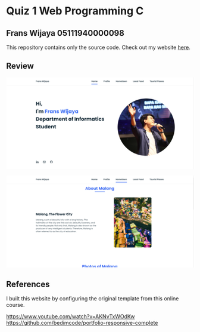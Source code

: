 # Quiz 1 Web Programming C
## Frans Wijaya 05111940000098
This repository contains only the source code. Check out my website [here](https://franswjy403.github.io/quiz1/).

## Review
![Review 1](assets/img/review1.png)

![Review 2](assets/img/review2.png)

## References
I built this website by configuring the original template from this online course.

https://www.youtube.com/watch?v=AKNvTxWOdKw
https://github.com/bedimcode/portfolio-responsive-complete
